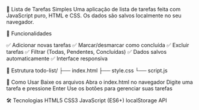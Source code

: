 📝 Lista de Tarefas Simples
Uma aplicação de lista de tarefas feita com JavaScript puro, HTML e CSS. Os dados são salvos localmente no seu navegador.

🚀 Funcionalidades

✅ Adicionar novas tarefas
✅ Marcar/desmarcar como concluída
✅ Excluir tarefas
✅ Filtrar (Todas, Pendentes, Concluídas)
✅ Dados salvos automaticamente
✅ Interface responsiva

📁 Estrutura
todo-list/
├── index.html
├── style.css
└── script.js

🎯 Como Usar
Baixe os arquivos
Abra o index.html no navegador
Digite uma tarefa e pressione Enter
Use os botões para gerenciar suas tarefas

🛠️ Tecnologias
HTML5
CSS3
JavaScript (ES6+)
localStorage API
